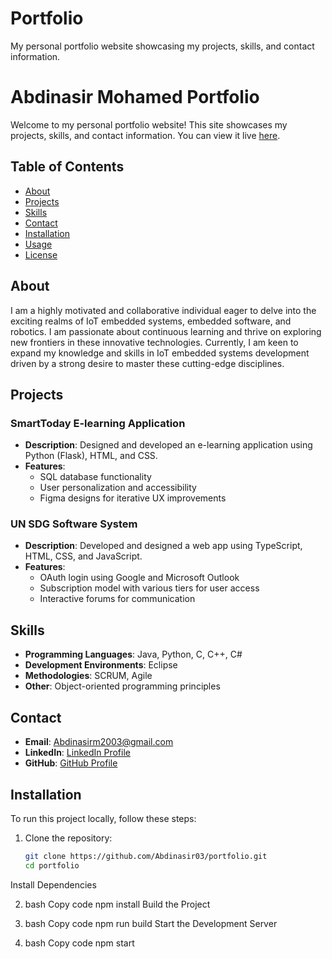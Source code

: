 # Portfolio
My personal portfolio website showcasing my projects, skills, and contact information.

# Abdinasir Mohamed Portfolio

Welcome to my personal portfolio website! This site showcases my projects, skills, and contact information. You can view it live [here](https://<your-username>.github.io/portfolio).

## Table of Contents

- [About](#about)
- [Projects](#projects)
- [Skills](#skills)
- [Contact](#contact)
- [Installation](#installation)
- [Usage](#usage)
- [License](#license)

## About

I am a highly motivated and collaborative individual eager to delve into the exciting realms of IoT embedded systems, embedded software, and robotics. I am passionate about continuous learning and thrive on exploring new frontiers in these innovative technologies. Currently, I am keen to expand my knowledge and skills in IoT embedded systems development driven by a strong desire to master these cutting-edge disciplines.

## Projects

### SmartToday E-learning Application

- **Description**: Designed and developed an e-learning application using Python (Flask), HTML, and CSS.
- **Features**:
  - SQL database functionality
  - User personalization and accessibility
  - Figma designs for iterative UX improvements

### UN SDG Software System

- **Description**: Developed and designed a web app using TypeScript, HTML, CSS, and JavaScript.
- **Features**:
  - OAuth login using Google and Microsoft Outlook
  - Subscription model with various tiers for user access
  - Interactive forums for communication

## Skills

- **Programming Languages**: Java, Python, C, C++, C#
- **Development Environments**: Eclipse
- **Methodologies**: SCRUM, Agile
- **Other**: Object-oriented programming principles

## Contact

- **Email**: [Abdinasirm2003@gmail.com](mailto:Abdinasirm2003@gmail.com)
- **LinkedIn**: [LinkedIn Profile](https://www.linkedin.com/in/abdinasir-mohamed-357537254/)
- **GitHub**: [GitHub Profile](https://github.com/Abdinasir03)

## Installation

To run this project locally, follow these steps:

1. Clone the repository:
   ```bash
   git clone https://github.com/Abdinasir03/portfolio.git
   cd portfolio

Install Dependencies

2.  bash
  Copy code
  npm install
  Build the Project

3. bash
  Copy code
  npm run build
  Start the Development Server

4. bash
  Copy code
  npm start

